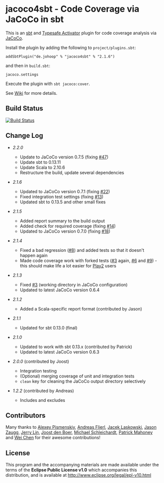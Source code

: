 # jacoco4sbt - Code Coverage via JaCoCo in sbt

This is an [sbt](http://scala-sbt.org/) and [Typesafe Activator](https://typesafe.com/activator) plugin for code coverage analysis via [JaCoCo](http://www.eclemma.org/jacoco/).

Install the plugin by adding the following to `project/plugins.sbt`:

    addSbtPlugin("de.johoop" % "jacoco4sbt" % "2.1.6")

and then in `build.sbt`:

    jacoco.settings

Execute the plugin with `sbt jacoco:cover`.

See [Wiki](https://github.com/sbt/jacoco4sbt/wiki) for more details.

## Build Status

[![Build Status](https://travis-ci.org/sbt/jacoco4sbt.svg?branch=master)](https://travis-ci.org/sbt/jacoco4sbt)

## Change Log

* *2.2.0*

    * Update to JaCoCo version 0.7.5 (fixing [#47](https://github.com/sbt/jacoco4sbt/issues/47))
    * Update sbt to 0.13.11
    * Update Scala to 2.10.6
    * Restructure the build, update several dependencies

* *2.1.6*

    * Updated to JaCoCo version 0.7.1 (fixing [#22](https://github.com/sbt/jacoco4sbt/issues/22))
    * Fixed integration test settings (fixing [#13](https://github.com/sbt/jacoco4sbt/issues/13))
    * Updated sbt to 0.13.5 and other small fixes

* *2.1.5*

    * Added report summary to the build output
    * Added check for required coverage (fixing [#14](https://github.com/sbt/jacoco4sbt/issues/14))
    * Updated to JaCoCo version 0.7.0 (fixing [#18](https://github.com/sbt/jacoco4sbt/issues/18))

* *2.1.4*

    * Fixed a bad regression ([#8](https://github.com/sbt/jacoco4sbt/issues/8)) and added tests so that it doesn't happen again
    * Made code coverage work with forked tests ([#3](https://github.com/sbt/jacoco4sbt/issues/3) again,
      [#6](https://github.com/sbt/jacoco4sbt/issues/6) and
      [#9](https://github.com/sbt/jacoco4sbt/issues/9)) - this should make life
      a lot easier for [Play2](http://playframework.com) users

* *2.1.3*

    * Fixed [#3](https://github.com/sbt/jacoco4sbt/issues/3) (working directory in JaCoCo configuration)
    * Updated to latest JaCoCo version 0.6.4

* *2.1.2*

    * Added a Scala-specific report format (contributed by Jason)

* *2.1.1*

    * Updated for sbt 0.13.0 (final)

* *2.1.0*

    * Updated to work with sbt 0.13.x (contributed by Patrick)
    * Updated to latest JaCoCo version 0.6.3
    
* *2.0.0* (contributed by Joost)

    * Integration testing
    * (Optional) merging coverage of unit and integration tests
    * `clean` key for cleaning the JaCoCo output directory selectively
    
* *1.2.2* (contributed by Andreas)

    * Includes and excludes

## Contributors

Many thanks to
[Alexey Pismenskiy](https://github.com/apismensky),
[Andreas Flierl](https://bitbucket.org/asflierl),
[Jacek Laskowski](https://github.com/jaceklaskowski),
[Jason Zaugg](https://github.com/retronym),
[Jerry Lin](https://github.com/linjer),
[Joost den Boer](https://bitbucket.org/diversit),
[Michael Schleichardt](https://github.com/schleichardt),
[Patrick Mahoney](https://bitbucket.org/paddymahoney) and
[Wei Chen](https://github.com/wchen9911)
for their awesome contributions!

## License

This program and the accompanying materials are made available under the terms of the **Eclipse Public License v1.0** which accompanies this distribution, and is available at http://www.eclipse.org/legal/epl-v10.html
